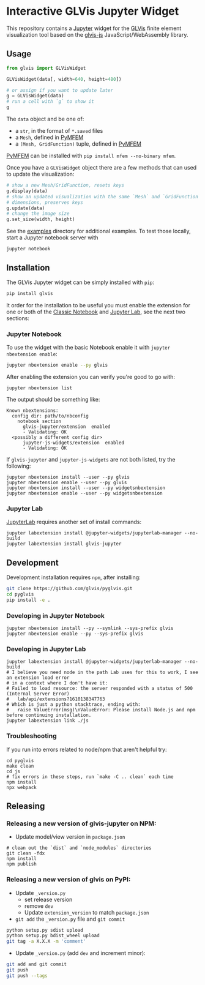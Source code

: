 # Interactive GLVis Jupyter Widget

This repository contains a [Jupyter](https://jupyter.org/) widget for the [GLVis](https://glvis.org/) finite element
visualization tool based on the [glvis-js](https://github.com/GLVis/glvis-js) JavaScript/WebAssembly library.

## Usage

```python
from glvis import GLVisWidget

GLVisWidget(data[, width=640, height=480])

# or assign if you want to update later
g = GLVisWidget(data)
# run a cell with `g` to show it
g
```

The `data` object and be one of:

- a `str`, in the format of `*.saved` files
- a `Mesh`, defined in [PyMFEM](https://github.com/mfem/pymfem)
- a `(Mesh, GridFunction)` tuple, defined in [PyMFEM](https://github.com/mfem/pymfem)

[PyMFEM](https://github.com/mfem/pymfem) can be installed with `pip install mfem --no-binary mfem`.


Once you have a `GLVisWidget` object there are a few methods that can used to update the
visualization:
```python
# show a new Mesh/GridFunction, resets keys
g.display(data)
# show an updated visualization with the same `Mesh` and `GridFunction`
# dimensions, preserves keys
g.update(data)
# change the image size
g.set_size(width, height)
```

See the [examples](examples/) directory for additional examples. To test those locally, start a Jupyter notebook server with

```shell
jupyter notebook
```

## Installation

The GLVis Jupyter widget can be simply installed with `pip`:

```bash
pip install glvis
```

It order for the installation to be useful you must enable the extension for one or both
of the [Classic Notebook](https://jupyter-notebook.readthedocs.io/en/stable/) and
[Jupyter Lab](https://jupyterlab.readthedocs.io/en/stable/), see the next two sections:

### Jupyter Notebook

To use the widget with the basic Notebook enable it with `jupyter nbextension enable`:

```bash
jupyter nbextension enable --py glvis
```

After enabling the extension you can verify you're good to go with:

```
jupyter nbextension list
```

The output should be something like:

```
Known nbextensions:
  config dir: path/to/nbconfig
    notebook section
      glvis-jupyter/extension  enabled
      - Validating: OK
  <possibly a different config dir>
      jupyter-js-widgets/extension  enabled
      - Validating: OK
```

If `glvis-jupyter` and `jupyter-js-widgets` are not both listed, try the following:

```
jupyter nbextension install --user --py glvis
jupyter nbextension enable --user --py glvis
jupyter nbextension install --user --py widgetsnbextension
jupyter nbextension enable --user --py widgetsnbextension
```

### Jupyter Lab

[JupyterLab](https://jupyterlab.readthedocs.io) requires another set of install commands:

```
jupyter labextension install @jupyter-widgets/jupyterlab-manager --no-build
jupyter labextension install glvis-jupyter
```

## Development

Development installation requires `npm`, after installing:

```bash
git clone https://github.com/glvis/pyglvis.git
cd pyglvis
pip install -e .
```


### Developing in Jupyter Notebook

```
jupyter nbextension install --py --symlink --sys-prefix glvis
jupyter nbextension enable --py --sys-prefix glvis
```

### Developing in Jupyter Lab

```
jupyter labextension install @jupyter-widgets/jupyterlab-manager --no-build
# I believe you need node in the path Lab uses for this to work, I see an extension load error
# in a context where I don't have it:
# Failed to load resource: the server responded with a status of 500 (Internal Server Error)
#   lab/api/extensions?1610138347763
# Which is just a python stacktrace, ending with:
#   raise ValueError(msg)\nValueError: Please install Node.js and npm before continuing installation.
jupyter labextension link ./js
```


### Troubleshooting

If you run into errors related to node/npm that aren't helpful try:

```shell
cd pyglvis
make clean
cd js
# fix errors in these steps, run `make -C .. clean` each time
npm install
npx webpack
```

## Releasing

### Releasing a new version of glvis-jupyter on NPM:

- Update model/view version in `package.json`

```console
# clean out the `dist` and `node_modules` directories
git clean -fdx
npm install
npm publish
```

### Releasing a new version of glvis on PyPI:

- Update `_version.py`
   - set release version
   - remove `dev`
   - Update `extension_version` to match `package.json`
- `git add` the `_version.py` file and `git commit`

```bash
python setup.py sdist upload
python setup.py bdist_wheel upload
git tag -a X.X.X -m 'comment'
```

- Update `_version.py` (add `dev` and increment minor):

```bash
git add and git commit
git push
git push --tags
```
